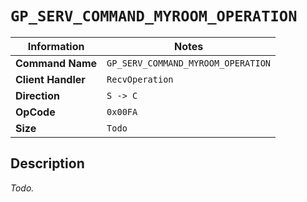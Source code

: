 # `GP_SERV_COMMAND_MYROOM_OPERATION`

| Information               | Notes |
|---                        |---    |
| **Command Name**          | `GP_SERV_COMMAND_MYROOM_OPERATION` |
| **Client Handler**        | `RecvOperation` |
| **Direction**             | `S -> C` |
| **OpCode**                | `0x00FA` |
| **Size**                  | `Todo` |

## Description

_Todo._
